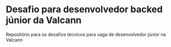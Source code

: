 # Desafio para desenvolvedor backed júnior da Valcann
Repositório para os desafios técnicos para vaga de desenvolvedor júnior na Valcann
